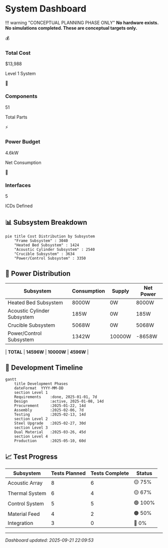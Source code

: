 # System Dashboard

!!! warning "CONCEPTUAL PLANNING PHASE ONLY"
    **No hardware exists. No simulations completed. These are conceptual targets only.**

<div class="dashboard-grid">

<div class="metric-card">
<span class="metric-icon">💰</span>
<div class="metric-content">
<h3>Total Cost</h3>
<p class="metric-value">$13,988</p>
<p class="metric-label">Level 1 System</p>
</div>
</div>

<div class="metric-card">
<span class="metric-icon">🔧</span>
<div class="metric-content">
<h3>Components</h3>
<p class="metric-value">51</p>
<p class="metric-label">Total Parts</p>
</div>
</div>

<div class="metric-card">
<span class="metric-icon">⚡</span>
<div class="metric-content">
<h3>Power Budget</h3>
<p class="metric-value">4.6kW</p>
<p class="metric-label">Net Consumption</p>
</div>
</div>

<div class="metric-card">
<span class="metric-icon">🔌</span>
<div class="metric-content">
<h3>Interfaces</h3>
<p class="metric-value">5</p>
<p class="metric-label">ICDs Defined</p>
</div>
</div>

</div>

## 📊 Subsystem Breakdown

```mermaid
pie title Cost Distribution by Subsystem
    "Frame Subsystem" : 3040
    "Heated Bed Subsystem" : 1424
    "Acoustic Cylinder Subsystem" : 2540
    "Crucible Subsystem" : 3634
    "Power/Control Subsystem" : 3350
```

## 🔋 Power Distribution

| Subsystem | Consumption | Supply | Net Power |
|-----------|-------------|--------|-----------|
| Heated Bed Subsystem | 8000W | 0W | 8000W |
| Acoustic Cylinder Subsystem | 185W | 0W | 185W |
| Crucible Subsystem | 5068W | 0W | 5068W |
| Power/Control Subsystem | 1342W | 10000W | -8658W |

| **TOTAL** | **14596W** | **10000W** | **4596W** |

## 🔄 Development Timeline

```mermaid
gantt
    title Development Phases
    dateFormat  YYYY-MM-DD
    section Level 1
    Requirements    :done, 2025-01-01, 7d
    Design          :active, 2025-01-08, 14d
    Procurement     :2025-01-22, 14d
    Assembly        :2025-02-06, 7d
    Testing         :2025-02-13, 14d
    section Level 2
    Steel Upgrade   :2025-02-27, 30d
    section Level 3
    Dual Material   :2025-03-26, 45d
    section Level 4
    Production      :2025-05-10, 60d
```

## 📈 Test Progress

| Subsystem | Tests Planned | Tests Complete | Status |
|-----------|--------------|----------------|--------|
| Acoustic Array | 8 | 6 | 🟡 75% |
| Thermal System | 6 | 4 | 🟡 67% |
| Control System | 5 | 5 | 🟢 100% |
| Material Feed | 4 | 2 | 🟠 50% |
| Integration | 3 | 0 | 🔴 0% |

---
*Dashboard updated: 2025-09-21 22:09:53*
